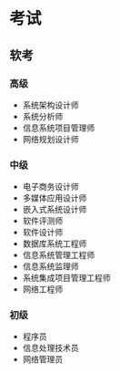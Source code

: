 # 考试

## 软考
### 高级
* 系统架构设计师
* 系统分析师
* 信息系统项目管理师
* 网络规划设计师

### 中级
* 电子商务设计师
* 多媒体应用设计师
* 嵌入式系统设计师
* 软件评测师
* 软件设计师
* 数据库系统工程师
* 信息系统管理工程师
* 信息系统监理师
* 系统集成项目管理工程师
* 网络工程师

### 初级
* 程序员
* 信息处理技术员
* 网络管理员
